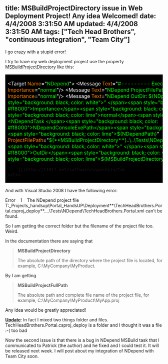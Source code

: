 title: MSBuildProjectDirectory issue in Web Deployment Project! Any idea Welcomed!
date: 4/4/2008 3:31:50 AM
updated: 4/4/2008 3:31:50 AM
tags: ["Tech Head Brothers", "continuous integration", "Team City"]
---
I go crazy with a stupid error!

I try to have my web deployment project use the property [MSBuildProjectDirectory](http://msdn2.microsoft.com/en-us/ms164309.aspx) like this:
  <table style="background-color: black" cellspacing="0" cellpadding="2" width="600" border="0"><tbody>     <tr>       <td valign="top" width="600">         

<span style="background: black; color: white">  <Target </span><span style="background: black; color: #ff8000">Name</span><span style="background: black; color: white">="</span><span style="background: black; color: lime">NDepend</span><span style="background: black; color: white">">
    <Message </span><span style="background: black; color: #ff8000">Text</span><span style="background: black; color: white">="</span><span style="background: black; color: lime">#--------- Executing NDepend ---------#</span><span style="background: black; color: white">" </span><span style="background: black; color: #ff8000">Importance</span><span style="background: black; color: white">="</span><span style="background: black; color: lime">normal</span><span style="background: black; color: white">"/>
    <Message </span><span style="background: black; color: #ff8000">Text</span><span style="background: black; color: white">="</span><span style="background: black; color: lime">NDepend ProjectFilePath: $(NDependProjectFilePath)</span><span style="background: black; color: white">" </span><span style="background: black; color: #ff8000">Importance</span><span style="background: black; color: white">="</span><span style="background: black; color: lime">normal</span><span style="background: black; color: white">"/>
    <Message </span><span style="background: black; color: #ff8000">Text</span><span style="background: black; color: white">="</span><span style="background: black; color: lime">NDepend OutDir: $(NDpendOutputDir)</span><span style="background: black; color: white">" </span><span style="background: black; color: #ff8000">Importance</span><span style="background: black; color: white">="</span><span style="background: black; color: lime">normal</span><span style="background: black; color: white">"/>
    <NDependTask </span><span style="background: black; color: #ff8000">NDependConsoleExePath</span><span style="background: black; color: white">="</span><span style="background: black; color: lime">$(NDependPath)</span><span style="background: black; color: white">"
           </span><span style="background: black; color: #ff8000">ProjectFilePath</span><span style="background: black; color: white">="</span><span style="background: black; color: lime">$(**MSBuildProjectDirectory**)..\..\Tests\NDepend\TechHeadBrothers.Portal.xml</span><span style="background: black; color: white">"
           </span><span style="background: black; color: #ff8000">OutDir</span><span style="background: black; color: white">="</span><span style="background: black; color: lime">$(MSBuildProjectDirectory)..\..\Tests\Output\NDependOut</span><span style="background: black; color: white">" />
  </Target>
</span>

        [](http://11011.net/software/vspaste)</td>
    </tr>
  </tbody></table>



And with Visual Studio 2008 I have the following error:

Error    1    The NDepend project file T:\_Projects\_handsup\Portal_HandsUP\Deployment**\TechHeadBrothers.Portal.csproj_deploy**..\..\Tests\NDepend\TechHeadBrothers.Portal.xml can't be found.    

So I am getting the correct folder but the filename of the project file too. Weird.

In the documentation there are saying that 

> **MSBuildProjectDirectory**
> 
> The absolute path of the directory where the project file is located, for example, C:\MyCompany\MyProduct.

By I am getting

> **MSBuildProjectFullPath**
> 
> The absolute path and complete file name of the project file, for example, C:\MyCompany\MyProduct\MyApp.proj

Any idea would be greatly appreciated!

**<u>Update</u>**: In fact I mixed two things folder and files. TechHeadBrothers.Portal.csproj_deploy is a folder and I thought it was a file :-( too bad

Now the second issue is that there is a bug in NDepend MSBuild task that I communicated to Patrick (the author) and he fixed and I could test it. It will be released next week. I will post about my integration of NDepend with Team City soon.
